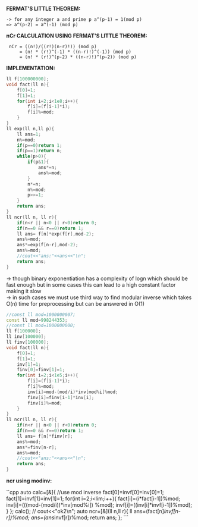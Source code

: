 **FERMAT'S LITTLE THEOREM:**
```
-> for any integer a and prime p a^(p-1) = 1(mod p)
=> a^(p-2) = a^(-1) (mod p)
```

**nCr CALCULATION USING FERMAT'S LITTLE THEOREM:**
```
 nCr = ((n!)/((r!)(n-r)!)) (mod p)
     = (n! * (r!)^(-1) * ((n-r)!)^(-1)) (mod p)
     = (n! * (r!)^(p-2) * ((n-r)!)^(p-2)) (mod p)
```

**IMPLEMENTATION:**
```cpp
ll f[100000000];
void fact(ll n){
	f[0]=1;
	f[1]=1;
    for(int i=2;i<1e8;i++){
		f[i]=(f[i-1]*i);
		f[i]%=mod;
    }
}
ll exp(ll n,ll p){
    ll ans=1;
	n%=mod;
	if(p==0)return 1;
	if(p==1)return n;
    while(p>0){
        if(p&1){
			ans*=n;
			ans%=mod;
        }
		n*=n;
		n%=mod;
        p>>=1;
    }
    return ans;
}
ll ncr(ll n, ll r){
	if(n<r || n<0 || r<0)return 0;
	if(n==0 && r==0)return 1;
	ll ans= f[n]*exp(f[r],mod-2);
	ans%=mod;
	ans*=exp(f[n-r],mod-2);
	ans%=mod;
	//cout<<"ans:"<<ans<<"\n";
	return ans;
}
```
-> though binary exponentiation has a complexity of logn which should be fast enough but in some cases this can lead to a high constant factor making it slow\
-> in such cases we must use third way to find modular inverse which takes O(n)  time for preprocessing but can be answered in O(1)
```cpp
//const ll mod=1000000007;
const ll mod=998244353;
//const ll mod=1000000000;
ll f[100000];
ll inv[100000];
ll finv[100000];
void fact(ll n){
	f[0]=1;
	f[1]=1;
	inv[1]=1;
	finv[0]=finv[1]=1;
    for(int i=2;i<1e5;i++){
		f[i]=(f[i-1]*i);
		f[i]%=mod;
		inv[i]=mod-(mod/i)*inv[mod%i]%mod;
		finv[i]=finv[i-1]*inv[i];
		finv[i]%=mod;
    }
}
ll ncr(ll n, ll r){
	if(n<r || n<0 || r<0)return 0;
	if(n==0 && r==0)return 1;
	ll ans= f[n]*finv[r];
	ans%=mod;
	ans*=finv[n-r];
	ans%=mod;
	//cout<<"ans:"<<ans<<"\n";
	return ans;
}
```


**ncr using modinv:**

``cpp
 auto calc=[&]{
            //use mod inverse
            fact[0]=invf[0]=inv[0]=1;
            fact[1]=invf[1]=inv[1]=1;
            for(int i=2;i<lim;i++){
                fact[i]=(i*fact[i-1])%mod;
                inv[i]=(((mod-(mod/i))*inv[mod%i]) %mod);
                invf[i]=((inv[i]*invf[i-1])%mod);
            }
        };
        calc();
     //   cout<<"ok2\n";
        auto ncr=[&](ll n,ll r){
            ll ans=(fact[n]*invf[n-r])%mod;
            ans=(ans*invf[r])%mod;
            return ans;
        };
	```
